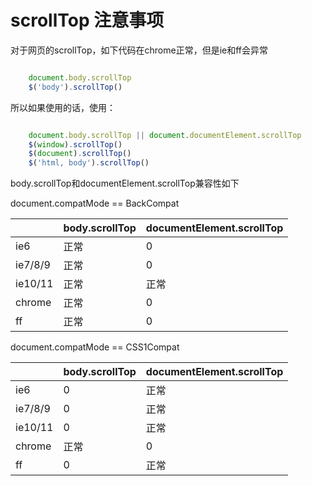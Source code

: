 # scrollTop 注意事项

对于网页的scrollTop，如下代码在chrome正常，但是ie和ff会异常

```javascript 

    document.body.scrollTop
    $('body').scrollTop()

```

所以如果使用的话，使用：

```javascript

    document.body.scrollTop || document.documentElement.scrollTop
    $(window).scrollTop()
    $(document).scrollTop()
    $('html, body').scrollTop()

```

body.scrollTop和documentElement.scrollTop兼容性如下

document.compatMode == BackCompat

| | body.scrollTop | documentElement.scrollTop  |
| --- | --- | --- |
| ie6 | 正常 | 0 |
| ie7/8/9 | 正常 | 0 |
| ie10/11 |  正常 | 正常 |
| chrome | 正常 | 0 |
| ff | 正常 | 0 |

document.compatMode == CSS1Compat

| | body.scrollTop | documentElement.scrollTop  |
| --- | --- | --- |
| ie6 | 0 | 正常 |
| ie7/8/9 | 0 | 正常 |
| ie10/11 | 0 | 正常 |
| chrome | 正常 | 0 |
| ff | 0 | 正常 |
